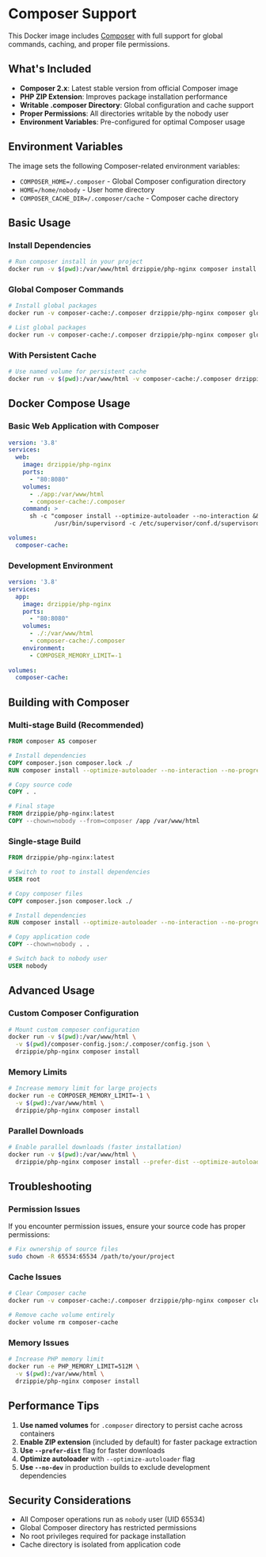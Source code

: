 # Composer Support

This Docker image includes [Composer](https://getcomposer.org/) with full support for global commands, caching, and proper file permissions.

## What's Included

- **Composer 2.x**: Latest stable version from official Composer image
- **PHP ZIP Extension**: Improves package installation performance
- **Writable .composer Directory**: Global configuration and cache support
- **Proper Permissions**: All directories writable by the nobody user
- **Environment Variables**: Pre-configured for optimal Composer usage

## Environment Variables

The image sets the following Composer-related environment variables:

- `COMPOSER_HOME=/.composer` - Global Composer configuration directory
- `HOME=/home/nobody` - User home directory
- `COMPOSER_CACHE_DIR=/.composer/cache` - Composer cache directory

## Basic Usage

### Install Dependencies
```bash
# Run composer install in your project
docker run -v $(pwd):/var/www/html drzippie/php-nginx composer install --optimize-autoloader --no-interaction
```

### Global Composer Commands
```bash
# Install global packages
docker run -v composer-cache:/.composer drzippie/php-nginx composer global require phpunit/phpunit

# List global packages
docker run -v composer-cache:/.composer drzippie/php-nginx composer global show
```

### With Persistent Cache
```bash
# Use named volume for persistent cache
docker run -v $(pwd):/var/www/html -v composer-cache:/.composer drzippie/php-nginx composer install
```

## Docker Compose Usage

### Basic Web Application with Composer
```yaml
version: '3.8'
services:
  web:
    image: drzippie/php-nginx
    ports:
      - "80:8080"
    volumes:
      - ./app:/var/www/html
      - composer-cache:/.composer
    command: >
      sh -c "composer install --optimize-autoloader --no-interaction &&
             /usr/bin/supervisord -c /etc/supervisor/conf.d/supervisord.conf"

volumes:
  composer-cache:
```

### Development Environment
```yaml
version: '3.8'
services:
  app:
    image: drzippie/php-nginx
    ports:
      - "80:8080"
    volumes:
      - ./:/var/www/html
      - composer-cache:/.composer
    environment:
      - COMPOSER_MEMORY_LIMIT=-1
    
volumes:
  composer-cache:
```

## Building with Composer

### Multi-stage Build (Recommended)
```Dockerfile
FROM composer AS composer

# Install dependencies
COPY composer.json composer.lock ./
RUN composer install --optimize-autoloader --no-interaction --no-progress --no-dev

# Copy source code
COPY . .

# Final stage
FROM drzippie/php-nginx:latest
COPY --chown=nobody --from=composer /app /var/www/html
```

### Single-stage Build
```Dockerfile
FROM drzippie/php-nginx:latest

# Switch to root to install dependencies
USER root

# Copy composer files
COPY composer.json composer.lock ./

# Install dependencies
RUN composer install --optimize-autoloader --no-interaction --no-progress --no-dev

# Copy application code
COPY --chown=nobody . .

# Switch back to nobody user
USER nobody
```

## Advanced Usage

### Custom Composer Configuration
```bash
# Mount custom composer configuration
docker run -v $(pwd):/var/www/html \
  -v $(pwd)/composer-config.json:/.composer/config.json \
  drzippie/php-nginx composer install
```

### Memory Limits
```bash
# Increase memory limit for large projects
docker run -e COMPOSER_MEMORY_LIMIT=-1 \
  -v $(pwd):/var/www/html \
  drzippie/php-nginx composer install
```

### Parallel Downloads
```bash
# Enable parallel downloads (faster installation)
docker run -v $(pwd):/var/www/html \
  drzippie/php-nginx composer install --prefer-dist --optimize-autoloader
```

## Troubleshooting

### Permission Issues
If you encounter permission issues, ensure your source code has proper permissions:
```bash
# Fix ownership of source files
sudo chown -R 65534:65534 /path/to/your/project
```

### Cache Issues
```bash
# Clear Composer cache
docker run -v composer-cache:/.composer drzippie/php-nginx composer clear-cache

# Remove cache volume entirely
docker volume rm composer-cache
```

### Memory Issues
```bash
# Increase PHP memory limit
docker run -e PHP_MEMORY_LIMIT=512M \
  -v $(pwd):/var/www/html \
  drzippie/php-nginx composer install
```

## Performance Tips

1. **Use named volumes** for `.composer` directory to persist cache across containers
2. **Enable ZIP extension** (included by default) for faster package extraction
3. **Use `--prefer-dist`** flag for faster downloads
4. **Optimize autoloader** with `--optimize-autoloader` flag
5. **Use `--no-dev`** in production builds to exclude development dependencies

## Security Considerations

- All Composer operations run as `nobody` user (UID 65534)
- Global Composer directory has restricted permissions
- No root privileges required for package installation
- Cache directory is isolated from application code
